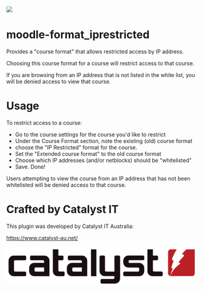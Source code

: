 <a href="https://travis-ci.org/catalyst/moodle-format_iprestricted">
<img src="https://travis-ci.org/catalyst/moodle-format_iprestricted.svg?branch=master">
</a>

# moodle-format_iprestricted
Provides a "course format" that allows restricted access by IP address.

Choosing this course format for a course will restrict access to that course.

If you are browsing from an IP address that is not listed in the white list, you will be denied access to view that course.

# Usage
To restrict access to a course:
* Go to the course settings for the course you'd like to restrict
* Under the Course Format section, note the existing (old) course format
* choose the "IP Restricted" format for the course.
* Set the "Extended course format" to the old course format
* Choose which IP addresses (and/or netblocks) should be "whitelisted"
* Save. Done!

Users attempting to view the course from an IP address that has not been whitelisted will be denied access to that course.


# Crafted by Catalyst IT
This plugin was developed by Catalyst IT Australia:

https://www.catalyst-au.net/

![Catalyst IT](/pix/catalyst-logo.png?raw=true)
